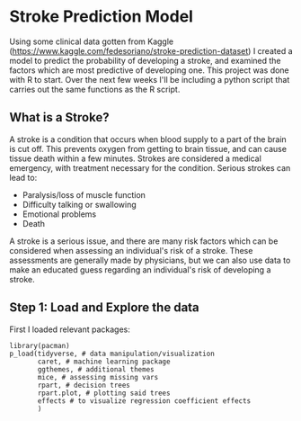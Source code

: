 # Stroke Prediction Model 
Using some clinical data gotten from Kaggle (https://www.kaggle.com/fedesoriano/stroke-prediction-dataset) I created a model to predict the probability of developing a stroke, and examined the factors which are most predictive of developing one. 
This project was done with R to start. Over the next few weeks I'll be including a python script that carries out the same functions as the R script. 


## What is a Stroke? 
A stroke is a condition that occurs when blood supply to a part of the brain is cut off. This prevents oxygen from getting to brain tissue, and can cause tissue death within a few minutes. Strokes are considered a medical emergency, with treatment necessary for the condition. Serious strokes can lead to: 
- Paralysis/loss of muscle function 
- Difficulty talking or swallowing 
- Emotional problems 
- Death 

A stroke is a serious issue, and there are many risk factors which can be considered when assessing an individual's risk of a stroke. These assessments are generally made by physicians, but we can also use data to make an educated guess regarding an individual's risk of developing a stroke. 


## Step 1: Load and Explore the data 

First I loaded relevant packages: 

```
library(pacman)
p_load(tidyverse, # data manipulation/visualization
       caret, # machine learning package
       ggthemes, # additional themes
       mice, # assessing missing vars
       rpart, # decision trees
       rpart.plot, # plotting said trees
       effects # to visualize regression coefficient effects
       )
```
